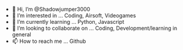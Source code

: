 - 👋 Hi, I’m @Shadowjumper3000
- 👀 I’m interested in ... Coding, Airsoft, Videogames
- 🌱 I’m currently learning ... Python, Javascript
- 💞️ I’m looking to collaborate on ... Coding, Development/learning in general
- 📫 How to reach me ... Github

<!---
Shadowjumper3000/Shadowjumper3000 is a ✨ special ✨ repository because its `README.md` (this file) appears on your GitHub profile.
You can click the Preview link to take a look at your changes.
--->
